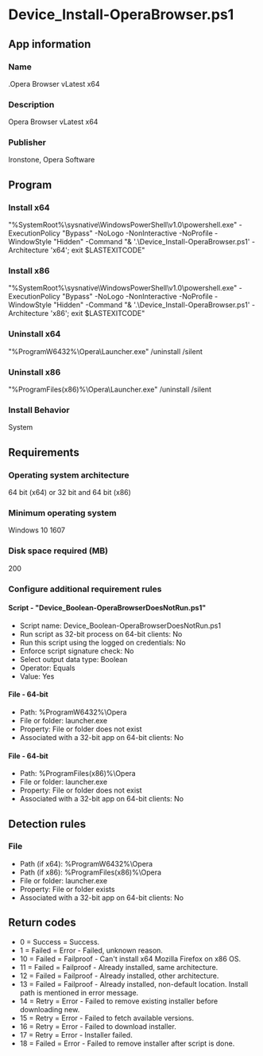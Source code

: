 # Device_Install-OperaBrowser.ps1



## App information
### Name
.Opera Browser vLatest x64
### Description
Opera Browser vLatest x64
### Publisher
Ironstone, Opera Software



## Program
### Install x64
"%SystemRoot%\sysnative\WindowsPowerShell\v1.0\powershell.exe" -ExecutionPolicy "Bypass" -NoLogo -NonInteractive -NoProfile -WindowStyle "Hidden" -Command "& '.\Device_Install-OperaBrowser.ps1' -Architecture 'x64'; exit $LASTEXITCODE"

### Install x86
"%SystemRoot%\sysnative\WindowsPowerShell\v1.0\powershell.exe" -ExecutionPolicy "Bypass" -NoLogo -NonInteractive -NoProfile -WindowStyle "Hidden" -Command "& '.\Device_Install-OperaBrowser.ps1' -Architecture 'x86'; exit $LASTEXITCODE"

### Uninstall x64
"%ProgramW6432%\Opera\Launcher.exe" /uninstall /silent

### Uninstall x86
"%ProgramFiles(x86)%\Opera\Launcher.exe" /uninstall /silent

### Install Behavior
System



## Requirements
### Operating system architecture
64 bit (x64) or 32 bit and 64 bit (x86)

### Minimum operating system
Windows 10 1607

### Disk space required (MB)
200

### Configure additional requirement rules
#### Script - "Device_Boolean-OperaBrowserDoesNotRun.ps1"
* Script name: Device_Boolean-OperaBrowserDoesNotRun.ps1
* Run script as 32-bit process on 64-bit clients: No
* Run this script using the logged on credentials: No
* Enforce script signature check: No
* Select output data type: Boolean
* Operator: Equals
* Value: Yes

#### File - 64-bit
* Path: 			%ProgramW6432%\Opera
* File or folder:	launcher.exe
* Property:			File or folder does not exist
* Associated with a 32-bit app on 64-bit clients: No

#### File - 64-bit
* Path: 			%ProgramFiles(x86)%\Opera
* File or folder:	launcher.exe
* Property:			File or folder does not exist
* Associated with a 32-bit app on 64-bit clients: No



## Detection rules
### File
* Path (if x64):	%ProgramW6432%\Opera
* Path (if x86):	%ProgramFiles(x86)%\Opera
* File or folder:	launcher.exe
* Property:			File or folder exists
* Associated with a 32-bit app on 64-bit clients: No



## Return codes
* 0  = Success	= Success.
* 1  = Failed	= Error - Failed, unknown reason.
* 10 = Failed	= Failproof - Can't install x64 Mozilla Firefox on x86 OS.
* 11 = Failed	= Failproof - Already installed, same architecture.
* 12 = Failed	= Failproof - Already installed, other architecture.
* 13 = Failed	= Failproof - Already installed, non-default location. Install path is mentioned in error message.
* 14 = Retry	= Error - Failed to remove existing installer before downloading new.
* 15 = Retry	= Error - Failed to fetch available versions.
* 16 = Retry	= Error - Failed to download installer.
* 17 = Retry	= Error - Installer failed.
* 18 = Failed	= Error - Failed to remove installer after script is done.